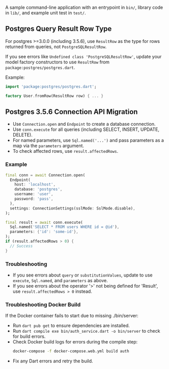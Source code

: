 A sample command-line application with an entrypoint in `bin/`, library code
in `lib/`, and example unit test in `test/`.

## Postgres Query Result Row Type

For postgres >=3.0.0 (including 3.5.6), use `ResultRow` as the type for rows returned from queries, not `PostgreSQLResultRow`.

If you see errors like `Undefined class 'PostgreSQLResultRow'`, update your model factory constructors to use `ResultRow` from `package:postgres/postgres.dart`.

Example:
```dart
import 'package:postgres/postgres.dart';

factory User.fromRow(ResultRow row) { ... }
```

## Postgres 3.5.6 Connection API Migration

- Use `Connection.open` and `Endpoint` to create a database connection.
- Use `conn.execute` for all queries (including SELECT, INSERT, UPDATE, DELETE).
- For named parameters, use `Sql.named('...')` and pass parameters as a map via the `parameters` argument.
- To check affected rows, use `result.affectedRows`.

### Example
```dart
final conn = await Connection.open(
  Endpoint(
    host: 'localhost',
    database: 'postgres',
    username: 'user',
    password: 'pass',
  ),
  settings: ConnectionSettings(sslMode: SslMode.disable),
);

final result = await conn.execute(
  Sql.named('SELECT * FROM users WHERE id = @id'),
  parameters: {'id': 'some-id'},
);
if (result.affectedRows > 0) {
  // Success
}
```

### Troubleshooting
- If you see errors about `query` or `substitutionValues`, update to use `execute`, `Sql.named`, and `parameters` as above.
- If you see errors about the operator '>' not being defined for 'Result', use `result.affectedRows > 0` instead.

### Troubleshooting Docker Build

If the Docker container fails to start due to missing ./bin/server:
- Run `dart pub get` to ensure dependencies are installed.
- Run `dart compile exe bin/auth_service.dart -o bin/server` to check for build errors.
- Check Docker build logs for errors during the compile step:
  ```bash
  docker-compose -f docker-compose.web.yml build auth
  ```
- Fix any Dart errors and retry the build.
